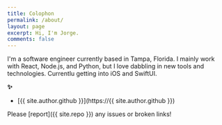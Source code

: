 ```yaml
---
title: Colophon
permalink: /about/
layout: page
excerpt: Hi, I'm Jorge.
comments: false
---
```


I'm a software engineer currently based in Tampa, Florida. I mainly work with React, Node.js, and Python, but I love dabbling in new tools and technologies. Currentlu getting into iOS and SwiftUI.

**✨**

<!-- - {{ site.author.email }} -->

- [{{ site.author.github }}](https://{{ site.author.github }})

Please [report]({{ site.repo }}) any issues or broken links!
